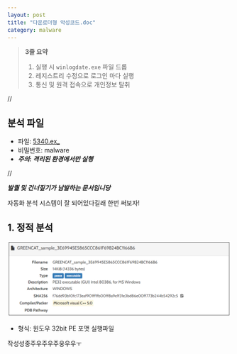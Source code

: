 ```yaml
---
layout: post
title: "다운로더형 악성코드.doc"
category: malware
---
```


> **3줄 요약**
> 1. 실행 시 `winlogdate.exe` 파일 드롭
> 2. 레지스트리 수정으로 로그인 마다 실행
> 3. 통신 및 원격 접속으로 개인정보 탈취

//

## 분석 파일
- 파일: [5340.ex_](https://drive.google.com/file/d/1MvkYU6puuHX-1FaObSrZsGgaYOwynfEZ/view?usp=sharing)
- 비밀번호: malware 
- ***주의: 격리된 환경에서만 실행***

//

***발퀄 및 건너짚기가 남발하는 문서임니당***   

자동화 분석 시스템이 잘 되어있다길래 한번 써보자!

## 1. 정적 분석
![alt text](image.png)
- 형식:  윈도우 32bit PE 포맷 실행파일

작성성중주우주우주웅우우ㅜ